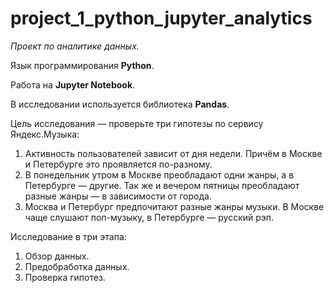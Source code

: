 # project_1_python_jupyter_analytics

*Проект по аналитике данных.*

Язык программирования **Python**. 

Работа на **Jupyter Notebook**.

В исследовании используется библиотека **Pandas**.

Цель исследования — проверьте три гипотезы по сервису Яндекс.Музыка:

1. Активность пользователей зависит от дня недели. Причём в Москве и Петербурге это проявляется по-разному.
2. В понедельник утром в Москве преобладают одни жанры, а в Петербурге — другие. Так же и вечером пятницы преобладают разные жанры — в зависимости от города. 
3. Москва и Петербург предпочитают разные жанры музыки. В Москве чаще слушают поп-музыку, в Петербурге — русский рэп.

Исследование в три этапа:

 1. Обзор данных.
 2. Предобработка данных.
 3. Проверка гипотез.

